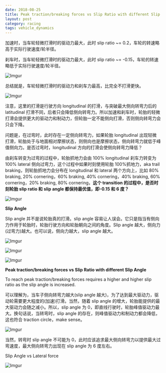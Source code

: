 ```yaml
---
date: 2018-08-25
title: Peak traction/breaking forces vs Slip Ratio with different Slip Angle
layout: post
category: racing
tags: vehicle_dynamics
---
```


加速时，当车轮轻微打滑时的驱动力最大，此时 slip ratio ~= 0.2，车轮的转速略高于实际行驶速度/轮半径。

刹车时，当车轮轻微打滑时的驱动力最大，此时 slip ratio ~= -0.15，车轮的转速略低于实际行驶速度/轮半径。

![Imgur](https://goooooouwa.fun:8143/static/images/MEL8odC.png)

总结就是，车轮轻微打滑时的驱动力和刹车力最高，比完全不打滑更快。

![Imgur](https://goooooouwa.fun:8143/static/images/frjawKL.jpg)

注意，这里的打滑是行驶方向 longitudinal 的打滑，与突破最大侧向转弯力后的 latitudinal 打滑不同，后者只会降低侧向转弯力。所以加速和刹车时，轮胎的轻微打滑会提供更大的驱动力和制动力，但轮胎一定不能侧向打滑，否则侧向转弯力会只会下降。

问题是，在过弯时，此时存在一定侧向转弯力，如果轮胎 longitudinal 出现轻微打滑，轮胎处于与地面相对摩擦状态，则侧向也是摩擦状态，侧向转弯力就低于峰值侧向力。是否过弯时，longitudinal 方向的打滑会使侧向转弯力降低？

由刹车转变为过弯的过程中，轮胎抓地力会由 100% longitudinal 刹车力转变为 100% lateral 侧向过弯力，这个过程中如果时刻使用轮胎 100%抓地力，aka trail braking，则轮胎抓地力会分布在 longitudinal 和 lateral 两个方向上，比如 80% braking, 20% cornering，60% braking, 40% cornering，40% braking, 60% cornering，20% braking, 80% cornering，**这个 transition 的过程中，是否时刻轮胎 slip ratio 和 slip angle 都保持最优值，即-0.15 和 6 度？**

![Imgur](https://goooooouwa.fun:8143/static/images/fsObfQt.jpg)

**Slip Angle**

Slip angle 并不是说轮胎真的打滑。slip angle 容易让人误会。它只是指当有侧向力作用于轮胎时，轮胎行驶方向和轮胎朝向之间的角度。Slip angle 越大，侧向力(过弯力)越大。也可以说，侧向力越大，slip angle 越大。

![Imgur](https://goooooouwa.fun:8143/static/images/lrCLifq.jpg)

![Imgur](https://goooooouwa.fun:8143/static/images/QtqYCxV.jpg)

![Imgur](https://goooooouwa.fun:8143/static/images/YuSj9f2.jpg)

**Peak traction/breaking forces vs Slip Ratio with different Slip Angle**

To reach peak traction/breaking forces requires a higher and higher slip ratio as the slip angle is increased.

可以理解为，当车子侧向转弯力越大(slip angle 越大)，为了达到最大驱动力，驱动轮需要更大程度的(加速)打滑。当然，随着 slip angle 的增大，轮胎能提供的最大驱动力会随之减小。所以，slip angle 为 0，即直线行驶时，轮胎峰值驱动力最大。换句话说，当转弯时，slip angle 的存在，则峰值驱动力和制动力都会降低，这也符合 traction circle，make sense。

![Imgur](https://goooooouwa.fun:8143/static/images/mTicKwG.jpg)

当然，转弯时 slip angle 不可能为 0，此时应该追求最大侧向转弯力以提供最大过弯速度，最大侧向转弯力出现在 slip angle 为 6 度左右。

Slip Angle vs Lateral force

![Imgur](https://goooooouwa.fun:8143/static/images/h47xfRP.jpg)
